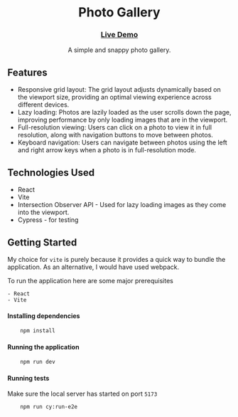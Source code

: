 <h1 align="center">Photo Gallery</h1>

<div align="center">
  <h3>
    <a href="https://kisi-marketplace-challenge.vercel.app/" target="_blank">
      Live Demo
    </a>
    
  </h3>
</div>

<p align=center>A simple and snappy photo gallery.</p>

## Features

- Responsive grid layout: The grid layout adjusts dynamically based on the viewport size, providing an optimal viewing experience across different devices.
- Lazy loading: Photos are lazily loaded as the user scrolls down the page, improving performance by only loading images that are in the viewport.
- Full-resolution viewing: Users can click on a photo to view it in full resolution, along with navigation buttons to move between photos.
- Keyboard navigation: Users can navigate between photos using the left and right arrow keys when a photo is in full-resolution mode.

## Technologies Used

- React
- Vite
- Intersection Observer API - Used for lazy loading images as they come into the viewport.
- Cypress - for testing

## Getting Started

My choice for `vite` is purely because it provides a quick way to bundle the application. As an alternative, I would have used webpack.

To run the application here are some major prerequisites

    - React
    - Vite

#### Installing dependencies

```bash
    npm install
```

#### Running the application

```bash
    npm run dev
```

#### Running tests

Make sure the local server has started on port `5173`

```bash
    npm run cy:run-e2e
```
